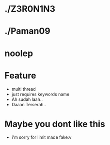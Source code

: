 # ./Z3R0N1N3
# ./Paman09
# noolep
# Feature
+ multi thread
+ just requires keywords name
+ Ah sudah laah..
+ Daaan Terserah..
# Maybe you dont like this
+ i'm sorry for limit made fake:v
